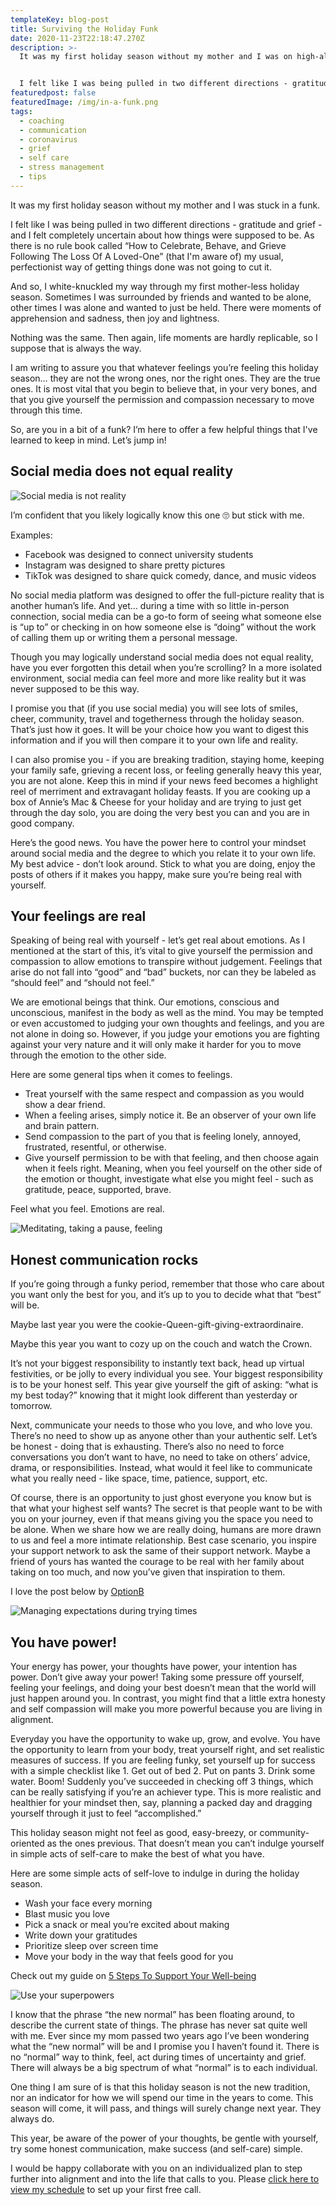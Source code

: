 ```yaml
---
templateKey: blog-post
title: Surviving the Holiday Funk
date: 2020-11-23T22:18:47.270Z
description: >-
  It was my first holiday season without my mother and I was on high-alert.


  I felt like I was being pulled in two different directions - gratitude and grief - and I felt completely uncertain about how things were supposed to be. As there is no rule book called “How to Celebrate, Behave, and Grieve Following The Loss Of A Loved-One” my usual, perfectionist way of getting things done was not going to cut it.
featuredpost: false
featuredImage: /img/in-a-funk.png
tags:
  - coaching
  - communication
  - coronavirus
  - grief
  - self care
  - stress management
  - tips
---
```


It was my first holiday season without my mother and I was stuck in a funk.

I felt like I was being pulled in two different directions - gratitude and grief - and I felt completely uncertain about how things were supposed to be. As there is no rule book called “How to Celebrate, Behave, and Grieve Following The Loss Of A Loved-One” (that I'm aware of) my usual, perfectionist way of getting things done was not going to cut it.

And so, I white-knuckled my way through my first mother-less holiday season. Sometimes I was surrounded by friends and wanted to be alone, other times I was alone and wanted to just be held. There were moments of apprehension and sadness, then joy and lightness.

Nothing was the same. Then again, life moments are hardly replicable, so I suppose that is always the way.

I am writing to assure you that whatever feelings you’re feeling this holiday season… they are not the wrong ones, nor the right ones. They are the true ones. It is most vital that you begin to believe that, in your very bones, and that you give yourself the permission and compassion necessary to move through this time.

So, are you in a bit of a funk? I’m here to offer a few helpful things that I've learned to keep in mind. Let’s jump in!

## Social media does not equal reality

![Social media is not reality](/img/social-media-emotions.png "Social media is not reality")

I’m confident that you likely logically know this one 🙄 but stick with me.

Examples:

- Facebook was designed to connect university students
- Instagram was designed to share pretty pictures
- TikTok was designed to share quick comedy, dance, and music videos

No social media platform was designed to offer the full-picture reality that is another human’s life. And yet… during a time with so little in-person connection, social media can be a go-to form of seeing what someone else is “up to” or checking in on how someone else is “doing” without the work of calling them up or writing them a personal message.

Though you may logically understand social media does not equal reality, have you ever forgotten this detail when you’re scrolling? In a more isolated environment, social media can feel more and more like reality but it was never supposed to be this way.

I promise you that (if you use social media) you will see lots of smiles, cheer, community, travel and togetherness through the holiday season. That’s just how it goes. It will be your choice how you want to digest this information and if you will then compare it to your own life and reality.

I can also promise you - if you are breaking tradition, staying home, keeping your family safe, grieving a recent loss, or feeling generally heavy this year, you are not alone. Keep this in mind if your news feed becomes a highlight reel of merriment and extravagant holiday feasts. If you are cooking up a box of Annie’s Mac & Cheese for your holiday and are trying to just get through the day solo, you are doing the very best you can and you are in good company.

Here’s the good news. You have the power here to control your mindset around social media and the degree to which you relate it to your own life. My best advice - don’t look around. Stick to what you are doing, enjoy the posts of others if it makes you happy, make sure you’re being real with yourself.

## Your feelings are real

Speaking of being real with yourself - let’s get real about emotions. As I mentioned at the start of this, it’s vital to give yourself the permission and compassion to allow emotions to transpire without judgement. Feelings that arise do not fall into “good” and “bad” buckets, nor can they be labeled as “should feel” and “should not feel.”

We are emotional beings that think. Our emotions, conscious and unconscious, manifest in the body as well as the mind. You may be tempted or even accustomed to judging your own thoughts and feelings, and you are not alone in doing so. However, if you judge your emotions you are fighting against your very nature and it will only make it harder for you to move through the emotion to the other side.

Here are some general tips when it comes to feelings.

- Treat yourself with the same respect and compassion as you would show a dear friend.
- When a feeling arises, simply notice it. Be an observer of your own life and brain pattern.
- Send compassion to the part of you that is feeling lonely, annoyed, frustrated, resentful, or otherwise.
- Give yourself permission to be with that feeling, and then choose again when it feels right. Meaning, when you feel yourself on the other side of the emotion or thought, investigate what else you might feel - such as gratitude, peace, supported, brave.

Feel what you feel. Emotions are real.

![Meditating, taking a pause, feeling](/img/feel-your-feelings.png "Take a moment to feel your feelings")

## Honest communication rocks

If you’re going through a funky period, remember that those who care about you want only the best for you, and it’s up to you to decide what that “best” will be.

Maybe last year you were the cookie-Queen-gift-giving-extraordinaire.

Maybe this year you want to cozy up on the couch and watch the Crown.

It’s not your biggest responsibility to instantly text back, head up virtual festivities, or be jolly to every individual you see. Your biggest responsibility is to be your honest self. This year give yourself the gift of asking: “what is my best today?” knowing that it might look different than yesterday or tomorrow.

Next, communicate your needs to those who you love, and who love you. There’s no need to show up as anyone other than your authentic self. Let’s be honest - doing that is exhausting. There’s also no need to force conversations you don’t want to have, no need to take on others’ advice, drama, or responsibilities. Instead, what would it feel like to communicate what you really need - like space, time, patience, support, etc.

Of course, there is an opportunity to just ghost everyone you know but is that what your highest self wants? The secret is that people want to be with you on your journey, even if that means giving you the space you need to be alone. When we share how we are really doing, humans are more drawn to us and feel a more intimate relationship. Best case scenario, you inspire your support network to ask the same of their support network. Maybe a friend of yours has wanted the courage to be real with her family about taking on too much, and now you’ve given that inspiration to them.

I love the post below by [OptionB](https://optionb.org/)

![Managing expectations during trying times](/img/option-b-communicate-expectations.png "Managing and communicating expectations during trying times")

## You have power!

Your energy has power, your thoughts have power, your intention has power. Don’t give away your power! Taking some pressure off yourself, feeling your feelings, and doing your best doesn’t mean that the world will just happen around you. In contrast, you might find that a little extra honesty and self compassion will make you more powerful because you are living in alignment.

Everyday you have the opportunity to wake up, grow, and evolve. You have the opportunity to learn from your body, treat yourself right, and set realistic measures of success. If you are feeling funky, set yourself up for success with a simple checklist like 1. Get out of bed 2. Put on pants 3. Drink some water. Boom! Suddenly you’ve succeeded in checking off 3 things, which can be really satisfying if you’re an achiever type. This is more realistic and healthier for your mindset then, say, planning a packed day and dragging yourself through it just to feel “accomplished.”

This holiday season might not feel as good, easy-breezy, or community-oriented as the ones previous. That doesn’t mean you can’t indulge yourself in simple acts of self-care to make the best of what you have.

Here are some simple acts of self-love to indulge in during the holiday season.

- Wash your face every morning
- Blast music you love
- Pick a snack or meal you’re excited about making
- Write down your gratitudes
- Prioritize sleep over screen time
- Move your body in the way that feels good for you

Check out my guide on [5 Steps To Support Your Well-being](https://www.sheilaanne.com/writing-desk/2020-11-10-5-steps-to-support-your-well-being/)

![Use your superpowers](/img/manage-your-mindset-covid.png "You have the power!")

I know that the phrase “the new normal” has been floating around, to describe the current state of things. The phrase has never sat quite well with me. Ever since my mom passed two years ago I’ve been wondering what the “new normal” will be and I promise you I haven’t found it. There is no “normal” way to think, feel, act during times of uncertainty and grief. There will always be a big spectrum of what “normal” is to each individual.

One thing I am sure of is that this holiday season is not the new tradition, nor an indicator for how we will spend our time in the years to come. This season will come, it will pass, and things will surely change next year. They always do.

This year, be aware of the power of your thoughts, be gentle with yourself, try some honest communication, make success (and self-care) simple.

I would be happy collaborate with you on an individualized plan to step further into alignment and into the life that calls to you. Please [click here to view my schedule](https://www.sheilaanne.com/book/exploration/) to set up your first free call.
